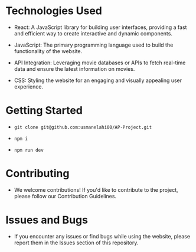 # Technologies Used


- React: A JavaScript library for building user interfaces, providing a fast and efficient way to create interactive and dynamic components.

- JavaScript: The primary programming language used to build the functionality of the website.

- API Integration: Leveraging movie databases or APIs to fetch real-time data and ensure the latest information on movies.

- CSS: Styling the website for an engaging and visually appealing user experience.

# Getting Started

- `git clone git@github.com:usmanelahi00/AP-Project.git`

- `npm i`

- `npm run dev`


# Contributing

- We welcome contributions! If you'd like to contribute to the project, please follow our Contribution Guidelines.

# Issues and Bugs

- If you encounter any issues or find bugs while using the website, please report them in the Issues section of this repository.



